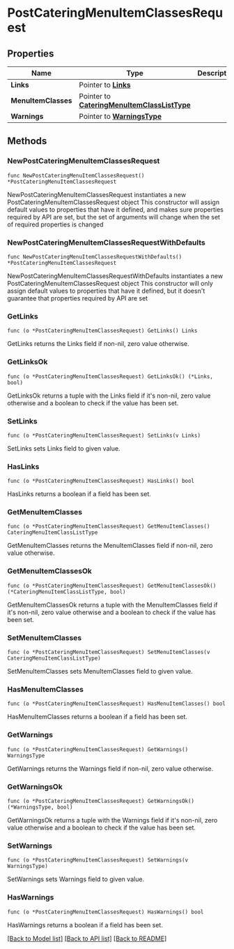 # PostCateringMenuItemClassesRequest

## Properties

Name | Type | Description | Notes
------------ | ------------- | ------------- | -------------
**Links** | Pointer to [**Links**](Links.md) |  | [optional] 
**MenuItemClasses** | Pointer to [**CateringMenuItemClassListType**](CateringMenuItemClassListType.md) |  | [optional] 
**Warnings** | Pointer to [**WarningsType**](WarningsType.md) |  | [optional] 

## Methods

### NewPostCateringMenuItemClassesRequest

`func NewPostCateringMenuItemClassesRequest() *PostCateringMenuItemClassesRequest`

NewPostCateringMenuItemClassesRequest instantiates a new PostCateringMenuItemClassesRequest object
This constructor will assign default values to properties that have it defined,
and makes sure properties required by API are set, but the set of arguments
will change when the set of required properties is changed

### NewPostCateringMenuItemClassesRequestWithDefaults

`func NewPostCateringMenuItemClassesRequestWithDefaults() *PostCateringMenuItemClassesRequest`

NewPostCateringMenuItemClassesRequestWithDefaults instantiates a new PostCateringMenuItemClassesRequest object
This constructor will only assign default values to properties that have it defined,
but it doesn't guarantee that properties required by API are set

### GetLinks

`func (o *PostCateringMenuItemClassesRequest) GetLinks() Links`

GetLinks returns the Links field if non-nil, zero value otherwise.

### GetLinksOk

`func (o *PostCateringMenuItemClassesRequest) GetLinksOk() (*Links, bool)`

GetLinksOk returns a tuple with the Links field if it's non-nil, zero value otherwise
and a boolean to check if the value has been set.

### SetLinks

`func (o *PostCateringMenuItemClassesRequest) SetLinks(v Links)`

SetLinks sets Links field to given value.

### HasLinks

`func (o *PostCateringMenuItemClassesRequest) HasLinks() bool`

HasLinks returns a boolean if a field has been set.

### GetMenuItemClasses

`func (o *PostCateringMenuItemClassesRequest) GetMenuItemClasses() CateringMenuItemClassListType`

GetMenuItemClasses returns the MenuItemClasses field if non-nil, zero value otherwise.

### GetMenuItemClassesOk

`func (o *PostCateringMenuItemClassesRequest) GetMenuItemClassesOk() (*CateringMenuItemClassListType, bool)`

GetMenuItemClassesOk returns a tuple with the MenuItemClasses field if it's non-nil, zero value otherwise
and a boolean to check if the value has been set.

### SetMenuItemClasses

`func (o *PostCateringMenuItemClassesRequest) SetMenuItemClasses(v CateringMenuItemClassListType)`

SetMenuItemClasses sets MenuItemClasses field to given value.

### HasMenuItemClasses

`func (o *PostCateringMenuItemClassesRequest) HasMenuItemClasses() bool`

HasMenuItemClasses returns a boolean if a field has been set.

### GetWarnings

`func (o *PostCateringMenuItemClassesRequest) GetWarnings() WarningsType`

GetWarnings returns the Warnings field if non-nil, zero value otherwise.

### GetWarningsOk

`func (o *PostCateringMenuItemClassesRequest) GetWarningsOk() (*WarningsType, bool)`

GetWarningsOk returns a tuple with the Warnings field if it's non-nil, zero value otherwise
and a boolean to check if the value has been set.

### SetWarnings

`func (o *PostCateringMenuItemClassesRequest) SetWarnings(v WarningsType)`

SetWarnings sets Warnings field to given value.

### HasWarnings

`func (o *PostCateringMenuItemClassesRequest) HasWarnings() bool`

HasWarnings returns a boolean if a field has been set.


[[Back to Model list]](../README.md#documentation-for-models) [[Back to API list]](../README.md#documentation-for-api-endpoints) [[Back to README]](../README.md)


